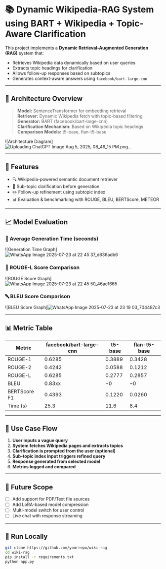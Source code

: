 # 📚 Dynamic Wikipedia-RAG System using BART + Wikipedia + Topic-Aware Clarification

This project implements a **Dynamic Retrieval-Augmented Generation (RAG)** system that:
- Retrieves Wikipedia data dynamically based on user queries
- Extracts topic headings for clarification
- Allows follow-up responses based on subtopics
- Generates context-aware answers using `facebook/bart-large-cnn`

---

## 🔧 Architecture Overview

> **Model:** SentenceTransformer for embedding retrieval  
> **Retriever:** Dynamic Wikipedia fetch with topic-based filtering  
> **Generator:** BART (facebook/bart-large-cnn)  
> **Clarification Mechanism:** Based on Wikipedia topic headings  
> **Comparison Models:** t5-base, flan-t5-base

![Architecture Diagram]![Uploading ChatGPT Image Aug 5, 2025, 08_49_15 PM.png…]()


---

## 📌 Features

- 🔍 Wikipedia-powered semantic document retriever  
- 🧠 Sub-topic clarification before generation  
- ✏️ Follow-up refinement using subtopic index  
- 📊 Evaluation & benchmarking with ROUGE, BLEU, BERTScore, METEOR

---

## 📈 Model Evaluation

### 🔬 Average Generation Time (seconds)
![Generation Time Graph]![WhatsApp Image 2025-07-23 at 22 45 37_d636adb6](https://github.com/user-attachments/assets/fd33c51e-db69-4391-bf27-a4c22749c0f8)


### 🧪 ROUGE-L Score Comparison
![ROUGE Score Graph]![WhatsApp Image 2025-07-23 at 22 45 50_46ac1665](https://github.com/user-attachments/assets/78318013-dfeb-4b5d-ad74-151d2aadef1f)


### 🔤 BLEU Score Comparison
![BLEU Score Graph]![WhatsApp Image 2025-07-23 at 23 19 03_704487c3](https://github.com/user-attachments/assets/3f31652e-863a-40d6-a18c-aafd4999a9c5)



---

## 📊 Metric Table

| Metric       | facebook/bart-large-cnn | t5-base | flan-t5-base |
|--------------|--------------------------|---------|--------------|
| ROUGE-1      | 0.6285                   | 0.3889  | 0.3428       |
| ROUGE-2      | 0.4242                   | 0.0588  | 0.1212       |
| ROUGE-L      | 0.6285                   | 0.2777  | 0.2857       |
| BLEU         | 0.83xx                   | ~0      | ~0           |
| BERTScore F1 | 0.4393                   | 0.1220  | 0.0260       |
| Time (s)     | 25.3                     | 11.6    | 8.4          |

---

## 🧩 Use Case Flow

1. **User inputs a vague query**
2. **System fetches Wikipedia pages and extracts topics**
3. **Clarification is prompted from the user (optional)**
4. **Sub-topic index input triggers refined query**
5. **Response generated from selected model**
6. **Metrics logged and compared**

---

## 🧪 Future Scope

- [ ] Add support for PDF/Text file sources  
- [ ] Add LoRA-based model compression  
- [ ] Multi-model switch for user control  
- [ ] Live chat with response streaming  

---

## 📂 Run Locally

```bash
git clone https://github.com/yourrepo/wiki-rag
cd wiki-rag
pip install -r requirements.txt
python app.py
